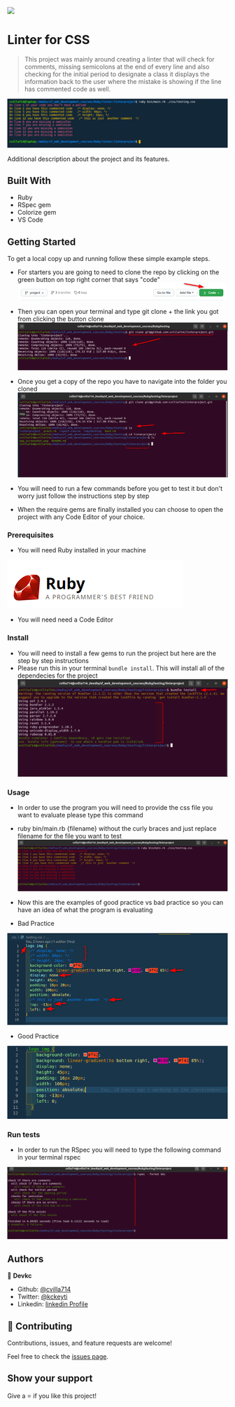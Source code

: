 ![](https://img.shields.io/badge/Microverse-blueviolet)

# Linter for CSS

> This project was mainly around creating a linter that will
> check for comments, missing semicolons at the end of every line
> and also checking for the initial period to designate a class
> it displays the information back to the user where the mistake is 
> showing if the line has commented code as well.

![screenshot](./app_screenshot.png)

Additional description about the project and its features.

## Built With

- Ruby
- RSpec gem
- Colorize gem
- VS Code

## Getting Started

To get a local copy up and running follow these simple example steps.

- For starters you are going to need to clone the repo by clicking on the green button on top right corner that says "code"
![screenshot](./pictures/greenbutton.png)

- Then you can open your terminal and type git clone + the link you got from clicking the button clone
![screenshot](./pictures/clonetheproject.png)

- Once you get a copy of the repo you have to navigate into the folder you cloned
![screenshot](./pictures/accesstheproject.png)

- You will need to run a few commands before you get to test it but don't worry just follow the instructions step by step

- When the require gems are finally installed you can choose to open the project with any Code Editor of your choice.

### Prerequisites

- You will need Ruby installed in your machine

![screenshot](./pictures/ruby.png)

- You will need need a Code Editor

### Install

- You will need to install a few gems to run the project but here are the step by step instructions
- Please run this in your terminal `bundle install`. This will install all of the dependecies for the project
![screenshot](./pictures/runbundleinstall.png)



### Usage

- In order to use the program you will need to provide the css file you want to evaluate please type this command
- ruby bin/main.rb {filename} without the curly braces and just replace filename for the file you want to test
![screenshot](./pictures/runtheprogram.png)

- Now this are the examples of good practice vs bad practice so you can have an idea of what the program is evaluating
- Bad Practice

![screenshot](./pictures/bad_practice.png)

- Good Practice

![screenshot](./pictures/good_practice.png)

### Run tests

- In order to run the RSpec you will need to type the following command in your terminal rspec 

![screenshot](./pictures/rspec.png)


## Authors

👤 **Devkc**

- Github: [@cvilla714](https://github.com/cvilla714)
- Twitter: [@kckeyti](https://twitter.com/kckeyti)
- Linkedin: [linkedin Profile](https://www.linkedin.com/in/cosmel-villalobos-1900531aa/)

## 🤝 Contributing

Contributions, issues, and feature requests are welcome!

Feel free to check the [issues page](issues/).

## Show your support

Give a ⭐️ if you like this project!
